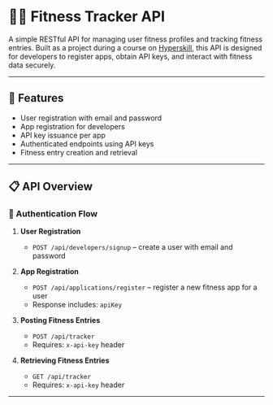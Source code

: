 # 🏋️‍♂️ Fitness Tracker API

A simple RESTful API for managing user fitness profiles and tracking fitness entries. Built as a project during a course on [Hyperskill](https://hyperskill.org), this API is designed for developers to register apps, obtain API keys, and interact with fitness data securely.

---

## 🚀 Features

- User registration with email and password
- App registration for developers
- API key issuance per app
- Authenticated endpoints using API keys
- Fitness entry creation and retrieval

---

## 📋 API Overview

### 🔑 Authentication Flow

1. **User Registration**
   - `POST /api/developers/signup` – create a user with email and password

2. **App Registration**
   - `POST /api/applications/register` – register a new fitness app for a user  
   - Response includes: `apiKey`

3. **Posting Fitness Entries**
   - `POST /api/tracker`
   - Requires: `x-api-key` header

4. **Retrieving Fitness Entries**
   - `GET /api/tracker`
   - Requires: `x-api-key` header

---
